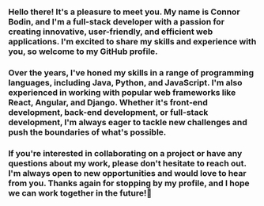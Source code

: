 ### Hello there! It's a pleasure to meet you. My name is Connor Bodin, and I'm a full-stack developer with a passion for creating innovative, user-friendly, and efficient web applications. I'm excited to share my skills and experience with you, so welcome to my GitHub profile.

### Over the years, I've honed my skills in a range of programming languages, including Java, Python, and JavaScript. I'm also experienced in working with popular web frameworks like React, Angular, and Django. Whether it's front-end development, back-end development, or full-stack development, I'm always eager to tackle new challenges and push the boundaries of what's possible.

### If you're interested in collaborating on a project or have any questions about my work, please don't hesitate to reach out. I'm always open to new opportunities and would love to hear from you. Thanks again for stopping by my profile, and I hope we can work together in the future!👋

<!--
**connorbodin/connorbodin** is a ✨ _special_ ✨ repository because its `README.md` (this file) appears on your GitHub profile.

Here are some ideas to get you started:

- 🔭 I’m currently working on ...
- 🌱 I’m currently learning ...
- 👯 I’m looking to collaborate on ...
- 🤔 I’m looking for help with ...
- 💬 Ask me about ...
- 📫 How to reach me: ...
- 😄 Pronouns: ...
- ⚡ Fun fact: ...
-->
